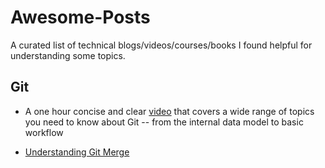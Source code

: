 # Awesome-Posts
A curated list of technical blogs/videos/courses/books I found helpful for understanding some topics.



## Git

- A one hour concise and clear [video](https://youtu.be/xbLVvrb2-fY) that covers a wide range of topics you need to know about Git -- from the internal data model to basic workflow

- [Understanding Git Merge](https://www.biteinteractive.com/understanding-git-merge/)

  